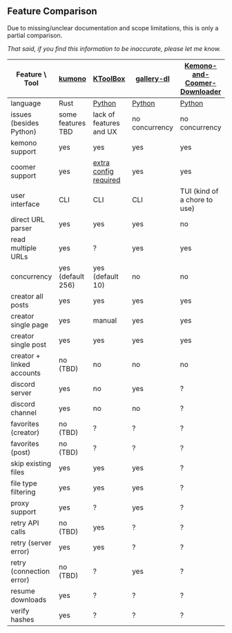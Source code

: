
## Feature Comparison

Due to missing/unclear documentation and scope limitations, this is only a partial comparison.

*That said, if you find this information to be inaccurate, please let me know.*

| Feature \ Tool            | [kumono][kmn]     | [KToolBox][ktb]                | [gallery-dl][gdl] | [Kemono-and-Coomer-Downloader][kacd] |
| ------------------------- | ----------------- | ------------------------------ | ----------------- | ------------------------------------ |
| language                  | Rust              | [Python][ktb-py]               | [Python][gdl-py]  | [Python][kacd-py]                    |
| issues (besides Python)   | some features TBD | lack of features and UX        | no concurrency    | no concurrency                       |
| kemono support            | yes               | yes                            | yes               | yes                                  |
| coomer support            | yes               | [extra config required][ktb-c] | yes               | yes                                  |
| user interface            | CLI               | CLI                            | CLI               | TUI (kind of a chore to use)         |
| direct URL parser         | yes               | yes                            | yes               | no                                   |
| read multiple URLs        | yes               | ?                              | yes               | yes                                  |
| concurrency               | yes (default 256) | yes (default 10)               | no                | no                                   |
| creator all posts         | yes               | yes                            | yes               | yes                                  |
| creator single page       | yes               | manual                         | yes               | yes                                  |
| creator single post       | yes               | yes                            | yes               | yes                                  |
| creator + linked accounts | no (TBD)          | no                             | no                | no                                   |
| discord server            | yes               | no                             | yes               | ?                                    |
| discord channel           | yes               | no                             | no                | ?                                    |
| favorites (creator)       | no (TBD)          | ?                              | ?                 | ?                                    |
| favorites (post)          | no (TBD)          | ?                              | ?                 | ?                                    |
| skip existing files       | yes               | yes                            | yes               | ?                                    |
| file type filtering       | yes               | yes                            | yes               | ?                                    |
| proxy support             | yes               | ?                              | yes               | ?                                    |
| retry API calls           | no (TBD)          | yes                            | ?                 | ?                                    |
| retry (server error)      | yes               | yes                            | ?                 | ?                                    |
| retry (connection error)  | no (TBD)          | ?                              | yes               | ?                                    |
| resume downloads          | yes               | ?                              | ?                 | ?                                    |
| verify hashes             | yes               | ?                              | ?                 | ?                                    |

<!-- | use original file name    | no (TBD?)         | ?                              | ?                 | ?                                    | -->
<!-- | download archive          | no (TBD?)         | ?                              | yes               | ?                                    | -->
<!-- | advanced renaming options | no (TBD?)         | yes                            | ?                 | ?                                    | -->

<!-- link definitions -->

[kmn]: https://github.com/APT37/kumono

[ktb]: https://github.com/Ljzd-PRO/KToolBox
[ktb-py]: https://github.com/Ljzd-PRO/KToolBox/issues?q=is%3Aissue%20python
[ktb-c]: https://ktoolbox.readthedocs.io/latest/coomer/

[gdl]: https://github.com/mikf/gallery-dl
[gdl-py]: https://github.com/mikf/gallery-dl/issues?q=is%3Aissue%20python

[kacd]: https://github.com/e43b/Kemono-and-Coomer-Downloader
[kacd-py]: https://github.com/e43b/Kemono-and-Coomer-Downloader/issues?q=is%3Aissue%20python
